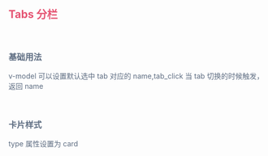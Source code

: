 <script setup>
import BaseUse from './demos/BaseUse.vue'//基本用法
import CardType from './demos/CardType.vue'//基本用法
</script>

## <font color=#e55472>Tabs 分栏</font>

<br>

### <font color=#5e6d82>基础用法</font>

<font color=#5e6d82>v-model 可以设置默认选中 tab 对应的 name,tab_click 当 tab 切换的时候触发，返回 name</font>

<BaseUse/>
<br>

### <font color=#5e6d82>卡片样式</font>

<font color=#5e6d82>type 属性设置为 card</font>

<CardType/>
